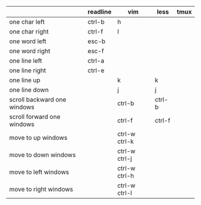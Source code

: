 ||readline|vim|less|tmux|
|---|---|---|----|-----|
|one char left|ctrl-b|h||||
|one char right|ctrl-f|l||||
|one word left|esc-b|||||
|one word right|esc-f|||||
|one line left|ctrl-a|||||
|one line right|ctrl-e|||||
|one line up||k|k|||
|one line down||j|j|||
|scroll backward one windows||ctrl-b|ctrl-b||
|scroll forward one windows||ctrl-f|ctrl-f||
|move to up windows||ctrl-w ctrl-k|||
|move to down windows||ctrl-w ctrl-j|||
|move to left windows||ctrl-w ctrl-h|||
|move to right windows||ctrl-w ctrl-l|||
